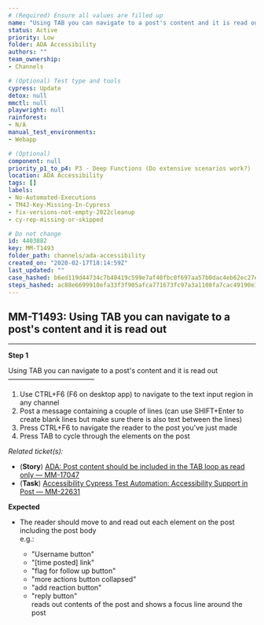 ```yaml
---
# (Required) Ensure all values are filled up
name: "Using TAB you can navigate to a post's content and it is read out"
status: Active
priority: Low
folder: ADA Accessibility
authors: ""
team_ownership: 
- Channels

# (Optional) Test type and tools
cypress: Update
detox: null
mmctl: null
playwright: null
rainforest: 
- N/A
manual_test_environments: 
- Webapp

# (Optional)
component: null
priority_p1_to_p4: P3 - Deep Functions (Do extensive scenarios work?)
location: ADA Accessibility
tags: []
labels: 
- No-Automated-Executions
- TM4J-Key-Missing-In-Cypress
- fix-versions-not-empty-2022cleanup
- cy-rep-missing-or-skipped

# Do not change
id: 4403882
key: MM-T1493
folder_path: channels/ada-accessibility
created_on: "2020-02-17T18:14:59Z"
last_updated: ""
case_hashed: b6ed119d44734c7b40419c599e7af40fbc0f697aa57b0dac4eb62ec27e34c2dc091266c20292db6231e5b5081d17398a
steps_hashed: ac88e6699910efa33f3f905afca771673fc97a3a1108fa7cac49190e1d36cd032589cf6eea6b12ba3325b4eb8460381a
---
```


## MM-T1493: Using TAB you can navigate to a post's content and it is read out

---

**Step 1**

Using TAB you can navigate to a post's content and it is read out\
–––––––––––––––––––––––––

1. Use CTRL+F6 (F6 on desktop app) to navigate to the text input region in any channel
2. Post a message containing a couple of lines (can use SHIFT+Enter to create blank lines but make sure there is also text between the lines)
3. Press CTRL+F6 to navigate the reader to the post you've just made
4. Press TAB to cycle through the elements on the post

_Related ticket(s):_

- (**Story**) [ADA: Post content should be included in the TAB loop as read only — MM-17047](https://mattermost.atlassian.net/browse/MM-17047)
- (**Task**) [Accessibility Cypress Test Automation: Accessibility Support in Post — MM-22631](https://mattermost.atlassian.net/browse/MM-22631)

**Expected**

- The reader should move to and read out each element on the post including the post body\
  e.g.:

  - "Username button"
  - "\[time posted] link"
  - "flag for follow up button"
  - "more actions button collapsed"
  - "add reaction button"
  - "reply button"
    \
    reads out contents of the post and shows a focus line around the post
